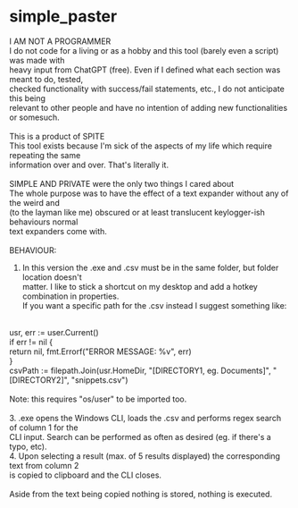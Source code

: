 # simple_paster

I AM NOT A PROGRAMMER <br>
I do not code for a living or as a hobby and this tool (barely even a script) was made with <br>
heavy input from ChatGPT (free). Even if I defined what each section was meant to do, tested, <br>
checked functionality with success/fail statements, etc., I do not anticipate this being <br>
relevant to other people and have no intention of adding new functionalities or somesuch. <br>
 <br>
This is a product of SPITE <br>
This tool exists because I'm sick of the aspects of my life which require repeating the same <br>
information over and over. That's literally it. <br>
 <br>
SIMPLE AND PRIVATE were the only two things I cared about <br>
The whole purpose was to have the effect of a text expander without any of the weird and <br>
(to the layman like me) obscured or at least translucent keylogger-ish behaviours normal <br>
text expanders come with. <br>
 <br>
BEHAVIOUR: <br>
1. In this version the .exe and .csv must be in the same folder, but folder location doesn't <br>
matter. I like to stick a shortcut on my desktop and add a hotkey combination in properties. <br>
If you want a specific path for the .csv instead I suggest something like: <br>
 <br>
 usr, err := user.Current() <br>
	if err != nil { <br>
		return nil, fmt.Errorf("ERROR MESSAGE: %v", err) <br>
	} <br>
	csvPath := filepath.Join(usr.HomeDir, "[DIRECTORY1, eg. Documents]", "[DIRECTORY2]", "snippets.csv") <br>
 <br>
Note: this requires "os/user" to be imported too. <br>
 <br> 
3. .exe opens the Windows CLI, loads the .csv and performs regex search of column 1 for the <br>
CLI input. Search can be performed as often as desired (eg. if there's a typo, etc). <br>
4. Upon selecting a result (max. of 5 results displayed) the corresponding text from column 2 <br>
is copied to clipboard and the CLI closes. <br>
 <br>
Aside from the text being copied nothing is stored, nothing is executed.
